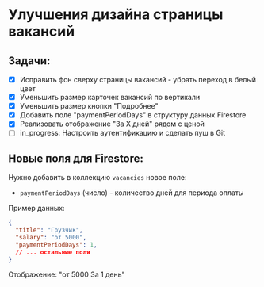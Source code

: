 # Улучшения дизайна страницы вакансий

## Задачи:
- [x] Исправить фон сверху страницы вакансий - убрать переход в белый цвет
- [x] Уменьшить размер карточек вакансий по вертикали
- [x] Уменьшить размер кнопки "Подробнее"
- [x] Добавить поле "paymentPeriodDays" в структуру данных Firestore
- [x] Реализовать отображение "За X дней" рядом с ценой
- [ ] in_progress: Настроить аутентификацию и сделать пуш в Git

## Новые поля для Firestore:
Нужно добавить в коллекцию `vacancies` новое поле:
- `paymentPeriodDays` (число) - количество дней для периода оплаты

Пример данных:
```json
{
  "title": "Грузчик",
  "salary": "от 5000",
  "paymentPeriodDays": 1,
  // ... остальные поля
}
```

Отображение: "от 5000 За 1 день"
